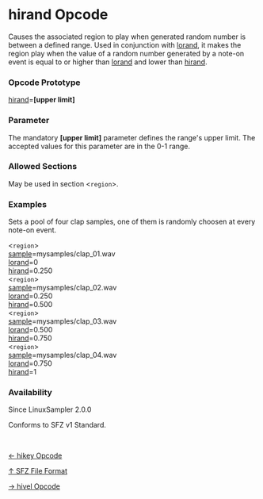 # hirand Opcode

Causes the associated region to play when generated random number is between a
defined range.
Used in conjunction with [lorand](lorand), it makes the region play when the
value of a random number generated by a note-on event is equal to or higher than
[lorand](lorand) and lower than [hirand](hirand).

### Opcode Prototype

[hirand](hirand)=**[upper limit]**

### Parameter

The mandatory **[upper limit]** parameter defines the range's upper limit.
The accepted values for this parameter are in the 0-1 range.

### Allowed Sections

May be used in section <`region`>.

### Examples

Sets a pool of four clap samples, one of them is randomly choosen at every
note-on event.

<`region`><br>
[sample](sample)=mysamples/clap_01.wav<br>
[lorand](lorand)=0<br>
[hirand](hirand)=0.250<br>
<`region`><br>
[sample](sample)=mysamples/clap_02.wav<br>
[lorand](lorand)=0.250<br>
[hirand](hirand)=0.500<br>
<`region`><br>
[sample](sample)=mysamples/clap_03.wav<br>
[lorand](lorand)=0.500<br>
[hirand](hirand)=0.750<br>
<`region`><br>
[sample](sample)=mysamples/clap_04.wav<br>
[lorand](lorand)=0.750<br>
[hirand](hirand)=1<br>

### Availability

Since LinuxSampler 2.0.0

Conforms to SFZ v1 Standard.

<br>
<link rel="stylesheet" href="/linuxsampler/style.css">
<div>
    <div id="r" class="child-div"><p><a href="hikey">← hikey Opcode</a></p></div>
    <div id="c" class="child-div"><p><a href="..">↑ SFZ File Format</a></p></div>
    <div id="l" class="child-div"><p><a href="hivel">→ hivel Opcode</a></p></div>
</div>
